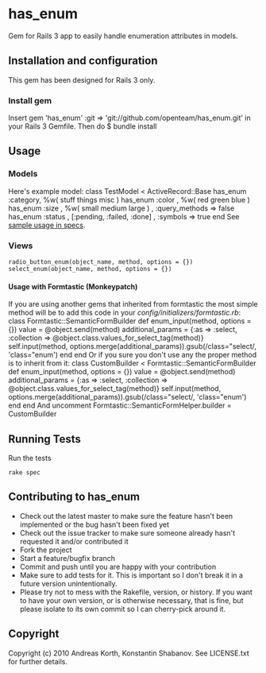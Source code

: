 # has_enum

Gem for Rails 3 app to easily handle enumeration attributes in models.

## Installation and configuration

This gem has been designed for Rails 3 only.

### Install gem

Insert
    gem 'has_enum' :git => 'git://github.com/openteam/has_enum.git'
in your Rails 3 Gemfile. Then do
    $ bundle install

## Usage
### Models
Here's example model:
    class TestModel < ActiveRecord::Base
      has_enum :category, %w( stuff things misc )
      has_enum :color   , %w( red green blue )
      has_enum :size    , %w( small medium large )   , :query_methods => false
      has_enum :status  , [:pending, :failed, :done] , :symbols => true
    end
See [sample usage in specs]("https://github.com/openteam/has_enum/blob/master/spec/has_enum_spec.rb").

### Views
    radio_button_enum(object_name, method, options = {})
    select_enum(object_name, method, options = {})
#### Usage with Formtastic (Monkeypatch)
If you are using another gems that inherited from formtastic the most simple method will be to add this code
in your *config/initializers/formtastic.rb*:
    class Formtastic::SemanticFormBuilder
      def enum_input(method, options = {})
        value = @object.send(method)
        additional_params = {:as => :select, :collection => @object.class.values_for_select_tag(method)}
        self.input(method, options.merge(additional_params)).gsub(/class="select/, 'class="enum')
      end
    end
Or if you sure you don't use any the proper method is to inherit from it:
   class CustomBuilder < Formtastic::SemanticFormBuilder
      def enum_input(method, options = {})
        value = @object.send(method)
        additional_params = {:as => :select, :collection => @object.class.values_for_select_tag(method)}
        self.input(method, options.merge(additional_params)).gsub(/class="select/, 'class="enum')
      end
    end
And uncomment
    Formtastic::SemanticFormHelper.builder = CustomBuilder

## Running Tests

Run the tests

    rake spec

## Contributing to has_enum
 
* Check out the latest master to make sure the feature hasn't been implemented or the bug hasn't been fixed yet
* Check out the issue tracker to make sure someone already hasn't requested it and/or contributed it
* Fork the project
* Start a feature/bugfix branch
* Commit and push until you are happy with your contribution
* Make sure to add tests for it. This is important so I don't break it in a future version unintentionally.
* Please try not to mess with the Rakefile, version, or history. If you want to have your own version, or is otherwise necessary, that is fine, but please isolate to its own commit so I can cherry-pick around it.

## Copyright

Copyright (c) 2010 Andreas Korth, Konstantin Shabanov. See LICENSE.txt for
further details.